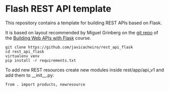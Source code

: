 Flash REST API template
=======================

This repository contains a template for building REST APIs based on Flask.

It is based on layout recommended by Miguel Grinberg on the 
[git repo](https://github.com/miguelgrinberg/oreilly-flask-apis-video.git)
of the [Building Web APIs with Flask](http://bit.ly/flaskapi) course.

```
git clone https://github.com/javicacheiro/rest_api_flask
cd rest_api_flask
virtualenv venv
pip install -r requirements.txt
```

To add new REST resources create new modules inside rest/app/api_v1 
and add them to \_\_init\_\_.py:

    from . import products, newresource
